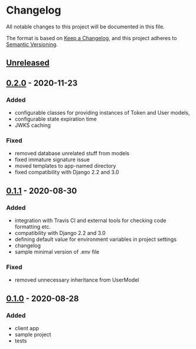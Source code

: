 # Changelog
All notable changes to this project will be documented in this file.

The format is based on [Keep a Changelog](https://keepachangelog.com/en/1.0.0/),
and this project adheres to [Semantic Versioning](https://semver.org/spec/v2.0.0.html).

## [Unreleased]

## [0.2.0] - 2020-11-23

### Added

* configurable classes for providing instances of Token and User models,
* configurable state expiration time
* JWKS caching

### Fixed

* removed database unrelated stuff from models
* fixed immature signature issue
* moved templates to app-named directory
* fixed compatibility with Django 2.2 and 3.0

## [0.1.1] - 2020-08-30

### Added

* integration with Travis CI and external tools for checking code formatting etc.
* compatibility with Django 2.2 and 3.0
* defining default value for environment variables in project settings
* changelog
* sample minimal version of .env file

### Fixed

* removed unnecessary inheritance from UserModel


## [0.1.0] - 2020-08-28

### Added

* client app
* sample project
* tests

[unreleased]: https://github.com/przemekk1385/django_oac/compare/v0.2.0...HEAD
[0.2.0]: https://github.com/przemekk1385/django_oac/compare/v0.1.1...v0.2.0
[0.1.1]: https://github.com/przemekk1385/django_oac/compare/v0.1.0...v0.1.1
[0.1.0]: https://github.com/przemekk1385/django_oac/releases/tag/v0.1.0
